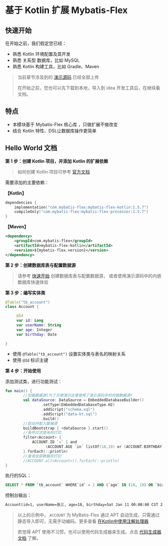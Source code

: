 # 基于 Kotlin 扩展 Mybatis-Flex

## 快速开始

在开始之前，我们假定您已经：

- 熟悉 Kotlin 环境配置及其开发
- 熟悉 关系型 数据库，比如 MySQL
- 熟悉 Kotlin 构建工具，比如 Gradle、Maven

> 当前章节涉及到的 [演示源码](https://gitee.com/mybatis-flex/mybatis-flex/tree/main/mybatis-flex-test/mybatis-flex-spring-kotlin-test) 已经全部上传
>
> 在开始之前，您也可以先下载到本地，导入到 idea 开发工具后，在继续看文档。


## 特点

- 本模块基于 Mybatis-Flex 核心库 ，只做扩展不做改变
- 结合 Kotlin 特性、DSL让数据库操作更简单

## Hello World 文档

**第 1 步：创建 Kotlin 项目，并添加 Kotlin 的扩展依赖**

>如何创建 Kotlin 项目可参考 [官方文档](https://www.kotlincn.net/docs/tutorials/jvm-get-started.html)

需要添加的主要依赖：

**【Kotlin】**

```kotlin
dependencies {
    implementation("com.mybatis-flex:mybatis-flex-kotlin:1.5.7")
    compileOnly("com.mybatis-flex:mybatis-flex-processor:1.5.7")
}
```

**【Maven】**

```xml
<dependency>
    <groupId>com.mybatis-flex</groupId>
    <artifactId>mybatis-flex-kotlin</artifactId>
    <version>${mybatis-flex.version}</version>
</dependency>
```

**第 2 步：创建数据库表与配置数据源**

> 请参考 [快速开始](../intro/getting-started.md) 创建数据库表与配置数据源，
> 或者使用演示源码中的内嵌数据库快速体验

**第 3 步：编写实体类**

```kotlin
@Table("tb_account")
class Account {

     @Id
     var id: Long
     var userName: String
     var age: Integer
     var birthday: Date

}
```

- 使用 `@Table("tb_account")` 设置实体类与表名的映射关系
- 使用 `@Id` 标识主键

**第 4 步：开始使用**

添加测试类，进行功能测试：

```kotlin
fun main() {
        //加载数据源(为了方便演示这里使用了演示源码中的内嵌数据源)
        val dataSource: DataSource = EmbeddedDatabaseBuilder()
                .setType(EmbeddedDatabaseType.H2)
                .addScript("schema.sql")
                .addScript("data-kt.sql")
                .build()
        //启动并配入数据源
        buildBootstrap { +dataSource }.start()
        //条件过滤查询并打印
        filter<Account> {
            ACCOUNT.ID `=` 1 and
                  (ACCOUNT.AGE `in` listOf(18,19) or (ACCOUNT.BIRTHDAY between ("2020-01-10" to "2020-01-12")) )
        }.forEach(::println)
        //查询全部数据并打印
        //ACCOUNT.all<Account>().forEach(::println)
}
```
执行的SQL：
```sql
SELECT * FROM `tb_account` WHERE`id` = 1 AND (`age` IN (18, 19) OR `birthday`BETWEEN  '2020-01-10' AND '2020-01-12' )
```
控制台输出：

```txt
Account(id=1, userName=张三, age=18, birthday=Sat Jan 11 00:00:00 CST 2020)
```

> 以上的示例中， `ACCOUNT` 为 MyBatis-Flex 通过 APT
> 自动生成，只需通过静态导入即可，无需手动编码。更多查看 [在Kotlin中使用注解处理器](../others/kapt.md)
>
> 若觉得 APT 使用不习惯，也可以使用代码生成器来生成。点击 [代码生成器文档](../others/codegen.md) 了解。

[comment]: <> (## 更多使用)

[comment]: <> (- 功能 1：[Bootstrap简化配置]&#40;&#41;)

[comment]: <> (- 功能 2：[简单查询]&#40;&#41;)

[comment]: <> (- 功能 3：[表实体扩展]&#40;&#41;)

[comment]: <> (- 功能 4：[SQL扩展/中缀]&#40;&#41;)

[comment]: <> (- 功能 5：[Mapper扩展]&#40;&#41;)

[comment]: <> (###### TODO ...)
